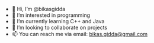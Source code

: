 - 👋 Hi, I’m @bikasgidda
- 👀 I’m interested in programming
- 🌱 I’m currently learning C++ and Java
- 💞️ I’m looking to collaborate on projects
- 📫 You can reach me via email: bikas.gidda@gmail.com

<!---
bikasgidda/bikasgidda is a ✨ special ✨ repository because its `README.md` (this file) appears on your GitHub profile.
You can click the Preview link to take a look at your changes.
--->
